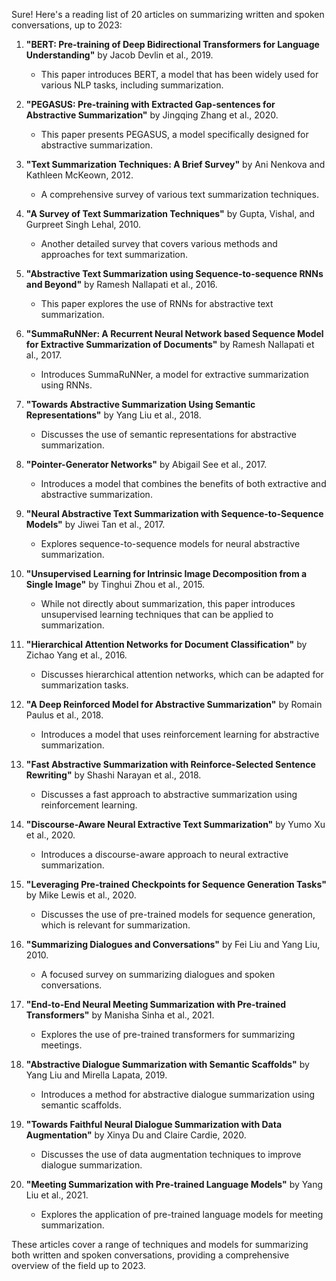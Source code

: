 Sure! Here's a reading list of 20 articles on summarizing written and spoken conversations, up to 2023:

1. **"BERT: Pre-training of Deep Bidirectional Transformers for Language Understanding"** by Jacob Devlin et al., 2019.
   - This paper introduces BERT, a model that has been widely used for various NLP tasks, including summarization.

2. **"PEGASUS: Pre-training with Extracted Gap-sentences for Abstractive Summarization"** by Jingqing Zhang et al., 2020.
   - This paper presents PEGASUS, a model specifically designed for abstractive summarization.

3. **"Text Summarization Techniques: A Brief Survey"** by Ani Nenkova and Kathleen McKeown, 2012.
   - A comprehensive survey of various text summarization techniques.

4. **"A Survey of Text Summarization Techniques"** by Gupta, Vishal, and Gurpreet Singh Lehal, 2010.
   - Another detailed survey that covers various methods and approaches for text summarization.

5. **"Abstractive Text Summarization using Sequence-to-sequence RNNs and Beyond"** by Ramesh Nallapati et al., 2016.
   - This paper explores the use of RNNs for abstractive text summarization.

6. **"SummaRuNNer: A Recurrent Neural Network based Sequence Model for Extractive Summarization of Documents"** by Ramesh Nallapati et al., 2017.
   - Introduces SummaRuNNer, a model for extractive summarization using RNNs.

7. **"Towards Abstractive Summarization Using Semantic Representations"** by Yang Liu et al., 2018.
   - Discusses the use of semantic representations for abstractive summarization.

8. **"Pointer-Generator Networks"** by Abigail See et al., 2017.
   - Introduces a model that combines the benefits of both extractive and abstractive summarization.

9. **"Neural Abstractive Text Summarization with Sequence-to-Sequence Models"** by Jiwei Tan et al., 2017.
   - Explores sequence-to-sequence models for neural abstractive summarization.

10. **"Unsupervised Learning for Intrinsic Image Decomposition from a Single Image"** by Tinghui Zhou et al., 2015.
    - While not directly about summarization, this paper introduces unsupervised learning techniques that can be applied to summarization.

11. **"Hierarchical Attention Networks for Document Classification"** by Zichao Yang et al., 2016.
    - Discusses hierarchical attention networks, which can be adapted for summarization tasks.

12. **"A Deep Reinforced Model for Abstractive Summarization"** by Romain Paulus et al., 2018.
    - Introduces a model that uses reinforcement learning for abstractive summarization.

13. **"Fast Abstractive Summarization with Reinforce-Selected Sentence Rewriting"** by Shashi Narayan et al., 2018.
    - Discusses a fast approach to abstractive summarization using reinforcement learning.

14. **"Discourse-Aware Neural Extractive Text Summarization"** by Yumo Xu et al., 2020.
    - Introduces a discourse-aware approach to neural extractive summarization.

15. **"Leveraging Pre-trained Checkpoints for Sequence Generation Tasks"** by Mike Lewis et al., 2020.
    - Discusses the use of pre-trained models for sequence generation, which is relevant for summarization.

16. **"Summarizing Dialogues and Conversations"** by Fei Liu and Yang Liu, 2010.
    - A focused survey on summarizing dialogues and spoken conversations.

17. **"End-to-End Neural Meeting Summarization with Pre-trained Transformers"** by Manisha Sinha et al., 2021.
    - Explores the use of pre-trained transformers for summarizing meetings.

18. **"Abstractive Dialogue Summarization with Semantic Scaffolds"** by Yang Liu and Mirella Lapata, 2019.
    - Introduces a method for abstractive dialogue summarization using semantic scaffolds.

19. **"Towards Faithful Neural Dialogue Summarization with Data Augmentation"** by Xinya Du and Claire Cardie, 2020.
    - Discusses the use of data augmentation techniques to improve dialogue summarization.

20. **"Meeting Summarization with Pre-trained Language Models"** by Yang Liu et al., 2021.
    - Explores the application of pre-trained language models for meeting summarization.

These articles cover a range of techniques and models for summarizing both written and spoken conversations, providing a comprehensive overview of the field up to 2023.
